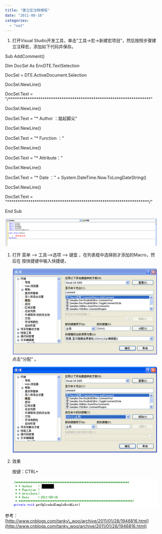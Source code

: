 ```yaml
---
title: "建立宏注释模板"
date: "2011-08-16"
categories: 
  - "net"
---
```


1. 打开Visual Studio开发工具，单击"工具→宏→新建宏项目"，然后按照步骤建立注释宏，添加如下代码并保存。

Sub AddComment()

Dim DocSel As EnvDTE.TextSelection

DocSel = DTE.ActiveDocument.Selection

DocSel.NewLine()

DocSel.Text = "/\*\*\*\*\*\*\*\*\*\*\*\*\*\*\*\*\*\*\*\*\*\*\*\*\*\*\*\*\*\*\*\*\*\*\*\*\*\*\*\*\*\*\*\*\*\*\*\*\*\*\*\*\*\*\*\*\*\*\*\*\*\*\*\*\*\*\*"

DocSel.NewLine()

DocSel.Text = "\* Author ：踮起脚尖"

DocSel.NewLine()

DocSel.Text = "\* Function ："

DocSel.NewLine()

DocSel.Text = "\* Attribute："

DocSel.NewLine()

DocSel.Text = "\* Date ：" + System.DateTime.Now.ToLongDateString()

DocSel.NewLine()

DocSel.Text = "\*\*\*\*\*\*\*\*\*\*\*\*\*\*\*\*\*\*\*\*\*\*\*\*\*\*\*\*\*\*\*\*\*\*\*\*\*\*\*\*\*\*\*\*\*\*\*\*\*\*\*\*\*\*\*\*\*\*\*\*\*\*\*\*\*\*\*/"

End Sub

![](images/081611_0428_11.png) 

1. 打开 菜单 –> 工具–>选项 –> 键盘 ，在列表框中选择刚才添加的Macro，然后在 按快捷键中输入快捷键，
    
    ![](images/081611_0428_21.png)点击"分配" 。 
    
    ![](images/081611_0428_31.png)
2. 效果
    
    按键：CTRL+
    
    ![](images/081611_0428_41.png)

参考：[http://www.cnblogs.com/tanky\_woo/archive/2011/01/28/1946816.html](http://www.cnblogs.com/tanky_woo/archive/2011/01/28/1946816.html)
